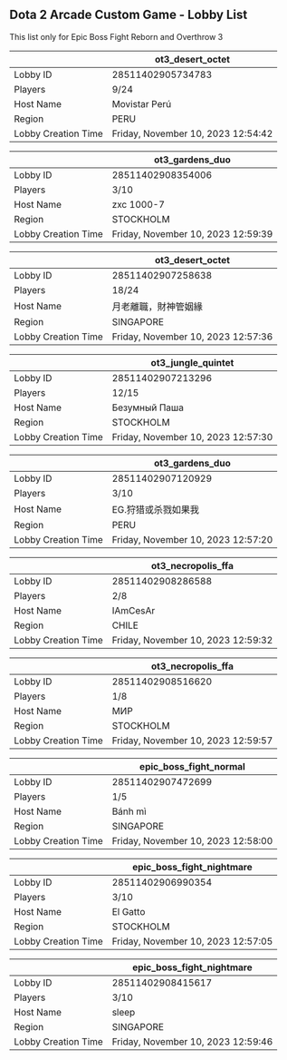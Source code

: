## Dota 2 Arcade Custom Game - Lobby List

This list only for Epic Boss Fight Reborn and Overthrow 3

|  | ot3_desert_octet |
| ------ | ------ |
| Lobby ID | 28511402905734783 |
| Players | 9/24 |
| Host Name | Movistar Perú |
| Region | PERU |
| Lobby Creation Time | Friday, November 10, 2023 12:54:42 |


|  | ot3_gardens_duo |
| ------ | ------ |
| Lobby ID | 28511402908354006 |
| Players | 3/10 |
| Host Name | zxc 1000-7 |
| Region | STOCKHOLM |
| Lobby Creation Time | Friday, November 10, 2023 12:59:39 |


|  | ot3_desert_octet |
| ------ | ------ |
| Lobby ID | 28511402907258638 |
| Players | 18/24 |
| Host Name | 月老離職，財神管姻緣 |
| Region | SINGAPORE |
| Lobby Creation Time | Friday, November 10, 2023 12:57:36 |


|  | ot3_jungle_quintet |
| ------ | ------ |
| Lobby ID | 28511402907213296 |
| Players | 12/15 |
| Host Name | Безумный Паша |
| Region | STOCKHOLM |
| Lobby Creation Time | Friday, November 10, 2023 12:57:30 |


|  | ot3_gardens_duo |
| ------ | ------ |
| Lobby ID | 28511402907120929 |
| Players | 3/10 |
| Host Name | EG.狩猎或杀戮如果我 |
| Region | PERU |
| Lobby Creation Time | Friday, November 10, 2023 12:57:20 |


|  | ot3_necropolis_ffa |
| ------ | ------ |
| Lobby ID | 28511402908286588 |
| Players | 2/8 |
| Host Name | IAmCesAr |
| Region | CHILE |
| Lobby Creation Time | Friday, November 10, 2023 12:59:32 |


|  | ot3_necropolis_ffa |
| ------ | ------ |
| Lobby ID | 28511402908516620 |
| Players | 1/8 |
| Host Name | МИР |
| Region | STOCKHOLM |
| Lobby Creation Time | Friday, November 10, 2023 12:59:57 |


|  | epic_boss_fight_normal |
| ------ | ------ |
| Lobby ID | 28511402907472699 |
| Players | 1/5 |
| Host Name | Bánh mì |
| Region | SINGAPORE |
| Lobby Creation Time | Friday, November 10, 2023 12:58:00 |


|  | epic_boss_fight_nightmare |
| ------ | ------ |
| Lobby ID | 28511402906990354 |
| Players | 3/10 |
| Host Name | El Gatto |
| Region | STOCKHOLM |
| Lobby Creation Time | Friday, November 10, 2023 12:57:05 |


|  | epic_boss_fight_nightmare |
| ------ | ------ |
| Lobby ID | 28511402908415617 |
| Players | 3/10 |
| Host Name | sleep |
| Region | SINGAPORE |
| Lobby Creation Time | Friday, November 10, 2023 12:59:46 |


